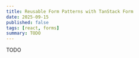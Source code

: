 ```yaml
---
title: Reusable Form Patterns with TanStack Form
date: 2025-09-15
published: false
tags: [react, forms]
summary: TODO
---
```


TODO
